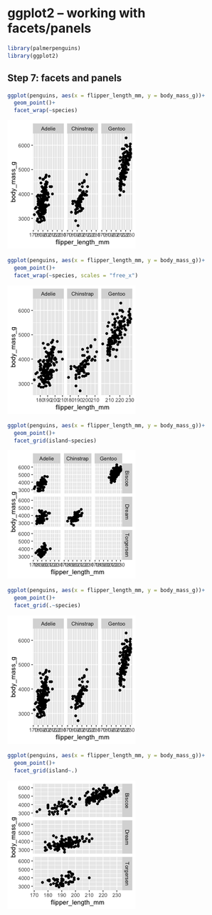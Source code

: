 ggplot2 – working with facets/panels
================

``` r
library(palmerpenguins)
library(ggplot2)
```

## Step 7: facets and panels

``` r
ggplot(penguins, aes(x = flipper_length_mm, y = body_mass_g))+
  geom_point()+
  facet_wrap(~species)
```

![](3-ggplot_facets_files/figure-gfm/unnamed-chunk-2-1.png)<!-- -->

``` r
ggplot(penguins, aes(x = flipper_length_mm, y = body_mass_g))+
  geom_point()+
  facet_wrap(~species, scales = "free_x")
```

![](3-ggplot_facets_files/figure-gfm/unnamed-chunk-3-1.png)<!-- -->

``` r
ggplot(penguins, aes(x = flipper_length_mm, y = body_mass_g))+
  geom_point()+
  facet_grid(island~species)
```

![](3-ggplot_facets_files/figure-gfm/unnamed-chunk-4-1.png)<!-- -->

``` r
ggplot(penguins, aes(x = flipper_length_mm, y = body_mass_g))+
  geom_point()+
  facet_grid(.~species)
```

![](3-ggplot_facets_files/figure-gfm/unnamed-chunk-5-1.png)<!-- -->

``` r
ggplot(penguins, aes(x = flipper_length_mm, y = body_mass_g))+
  geom_point()+
  facet_grid(island~.)
```

![](3-ggplot_facets_files/figure-gfm/unnamed-chunk-6-1.png)<!-- -->
